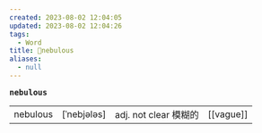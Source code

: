 ```yaml
---
created: 2023-08-02 12:04:05
updated: 2023-08-02 12:04:26
tags:
  - Word
title: 📖nebulous
aliases:
  - null
---
```


<pre><strong>nebulous</strong></pre>
|   |   |   |   |
|---|---|---|---|
|nebulous|[ˈnebjələs]|adj. not clear 模糊的|[[vague]]|